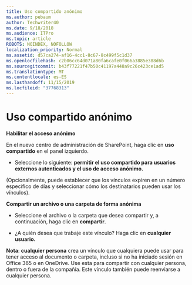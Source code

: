 ```yaml
---
title: Uso compartido anónimo
ms.author: pebaum
author: Techwriter40
ms.date: 9/18/2018
ms.audience: ITPro
ms.topic: article
ROBOTS: NOINDEX, NOFOLLOW
localization_priority: Normal
ms.assetid: d57ca274-af16-4cc1-8c67-8c499f5c1d37
ms.openlocfilehash: c2b06cc64d071a80fa6cafe0f066a3885e388d6b
ms.sourcegitcommit: b43f77221f47b50c41197a448a9c26c423ce1ad5
ms.translationtype: MT
ms.contentlocale: es-ES
ms.lasthandoff: 11/15/2019
ms.locfileid: "37768313"
---
```

# <a name="anonymous-sharing"></a>Uso compartido anónimo

 **Habilitar el acceso anónimo**
  
En el nuevo centro de administración de SharePoint, haga clic en **uso compartido** en el panel izquierdo. 
  
- Seleccione lo siguiente: **permitir el uso compartido para usuarios externos autenticados y el uso de acceso anónimo.**
  
(Opcionalmente, puede establecer que los vínculos expiren en un número específico de días y seleccionar cómo los destinatarios pueden usar los vínculos).
    
 **Compartir un archivo o una carpeta de forma anónima**
  
- Seleccione el archivo o la carpeta que desea compartir y, a continuación, haga clic en **compartir**. 
    
- ¿A quién desea que trabaje este vínculo? Haga clic en **cualquier usuario.**
  
 **Nota**: **cualquier persona** crea un vínculo que cualquiera puede usar para tener acceso al documento o carpeta, incluso si no ha iniciado sesión en Office 365 o en OneDrive. Use esta para compartir con cualquier persona, dentro o fuera de la compañía. Este vínculo también puede reenviarse a cualquier persona. 
    


